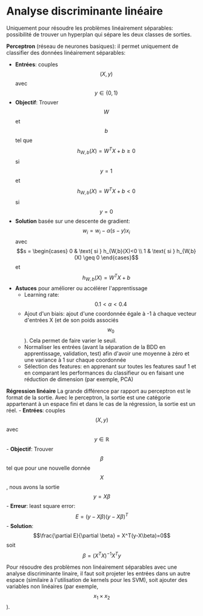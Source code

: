 # Analyse discriminante linéaire

Uniquement pour résoudre les problèmes linéairement séparables: possibilité de trouver un hyperplan qui sépare les deux classes de sorties.  

**Perceptron** (réseau de neurones basiques): il permet uniquement de classifier des données linéairement séparables: 
  - **Entrées**: couples $$(X,y)$$ avec $$y \in \{0,1\}$$
  - **Objectif**: Trouver $$W$$ et $$b$$ tel que $$h_{W,b}(X) = W^T X + b \geq 0$$ si $$y=1$$ et $$h_{W,b}(X) = W^T X + b < 0$$ si $$y=0$$
  - **Solution** basée sur une descente de gradient: $$w_i = w_i - \alpha(s - y)x_i$$ avec $$s = \begin{cases} 0 & \text{ si } h_{W,b}(X)<0 \\ 1 & \text{ si } h_{W,b}(X) \geq 0 \end{cases}$$ et $$h_{W,b}(X) = W^T X + b$$
  - **Astuces** pour améliorer ou accélérer l'apprentissage
	  - Learning rate: $$0.1 < \alpha < 0.4$$
	  - Ajout d'un biais: ajout d'une coordonnée égale à -1 à chaque vecteur d'entrées X (et de son poids associés $$w_0$$). Cela permet de faire varier le seuil.
	  -  Normaliser les entrées (avant la séparation de la BDD en apprentissage, validation, test) afin d'avoir une moyenne à zéro et une variance à 1 sur chaque coordonnée
	  - Sélection des features: en apprenant sur toutes les features sauf 1 et en comparant les performances du classifieur ou en faisant une réduction de dimension (par exemple, PCA)

**Régression linéaire** La grande différence par rapport au perceptron est le format de la sortie. Avec le perceptron, la sortie est une catégorie appartenant à un espace fini et dans le cas de la régression, la sortie est un réel. 
    - **Entrées**: couples $$(X,y)$$ avec $$y \in \mathbb{R}$$
    - **Objectif**: Trouver $$\beta$$ tel que pour une nouvelle donnée $$X$$, nous avons la sortie $$y=X \beta$$
    - **Erreur**: least square error: $$E = (y-X\beta)(y-X\beta)^T$$
    - **Solution**: $$\frac{\partial E}{\partial \beta} = X^T(y-X\beta)=0$$ soit $$\beta = (X^T X)^{-1} X^T y$$

Pour résoudre des problèmes non linéairement séparables avec une analyse discriminante linaire, il faut soit projeter les entrées dans un autre espace (similaire à l'utilisation de kernels pour les SVM), soit ajouter des variables non linéaires (par exemple, $$x_1 \times x_2$$).

